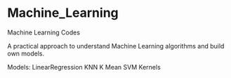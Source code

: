 # Machine_Learning
Machine Learning Codes

A practical approach to understand Machine Learning algorithms and build own models.

Models:
LinearRegression
KNN 
  K Mean
  SVM
Kernels

